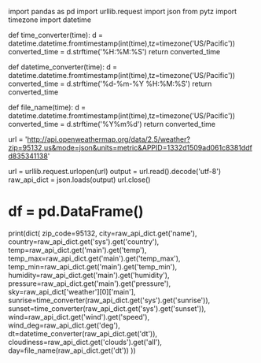 import pandas as pd
import urllib.request
import json
from pytz import timezone
import datetime

def time_converter(time):
    d = datetime.datetime.fromtimestamp(int(time),tz=timezone('US/Pacific'))
    converted_time = d.strftime('%H:%M:%S')
    return converted_time

def datetime_converter(time):
    d = datetime.datetime.fromtimestamp(int(time),tz=timezone('US/Pacific'))
    converted_time = d.strftime('%d-%m-%Y %H:%M:%S')
    return converted_time

def file_name(time):
    d = datetime.datetime.fromtimestamp(int(time),tz=timezone('US/Pacific'))
    converted_time = d.strftime('%Y%m%d')
    return converted_time

url = 'http://api.openweathermap.org/data/2.5/weather?zip=95132,us&mode=json&units=metric&APPID=1332d1509ad061c8381ddfd835341138'

url = urllib.request.urlopen(url)
output = url.read().decode('utf-8')
raw_api_dict = json.loads(output)
url.close()
# df = pd.DataFrame()

print(dict(
        zip_code=95132,
        city=raw_api_dict.get('name'),
        country=raw_api_dict.get('sys').get('country'),
        temp=raw_api_dict.get('main').get('temp'),
        temp_max=raw_api_dict.get('main').get('temp_max'),
        temp_min=raw_api_dict.get('main').get('temp_min'),
        humidity=raw_api_dict.get('main').get('humidity'),
        pressure=raw_api_dict.get('main').get('pressure'),
        sky=raw_api_dict['weather'][0]['main'],
        sunrise=time_converter(raw_api_dict.get('sys').get('sunrise')),
        sunset=time_converter(raw_api_dict.get('sys').get('sunset')),
        wind=raw_api_dict.get('wind').get('speed'),
        wind_deg=raw_api_dict.get('deg'),
        dt=datetime_converter(raw_api_dict.get('dt')),
        cloudiness=raw_api_dict.get('clouds').get('all'),
        day=file_name(raw_api_dict.get('dt'))
    ))
